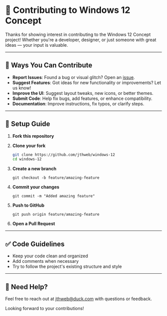 # 🤝 Contributing to Windows 12 Concept

Thanks for showing interest in contributing to the Windows 12 Concept project! Whether you're a developer, designer, or just someone with great ideas — your input is valuable.

---

## 📌 Ways You Can Contribute

- **Report Issues**: Found a bug or visual glitch? Open an [issue](https://github.com/jthweb/Windows-12/issues).
- **Suggest Features**: Got ideas for new functionality or improvements? Let us know!
- **Improve the UI**: Suggest layout tweaks, new icons, or better themes.
- **Submit Code**: Help fix bugs, add features, or enhance compatibility.
- **Documentation**: Improve instructions, fix typos, or clarify steps.

---

## 🧰 Setup Guide

1. **Fork this repository**
2. **Clone your fork**

   ```bash
   git clone https://github.com/jthweb/windows-12
   cd windows-12
   ```

3. **Create a new branch**
   ```
   git checkout -b feature/amazing-feature
   ```
4. **Commit your changes**
   ```
   git commit -m "Added amazing feature"
   ```
5. **Push to GitHub**
   ```
   git push origin feature/amazing-feature
   ```
6. **Open a Pull Request**

---

## ✅ Code Guidelines

- Keep your code clean and organized
- Add comments when necessary
- Try to follow the project's existing structure and style

---

## 💬 Need Help?

Feel free to reach out at [jthweb@duck.com](mailto:jthweb@duck.com) with questions or feedback.

Looking forward to your contributions!